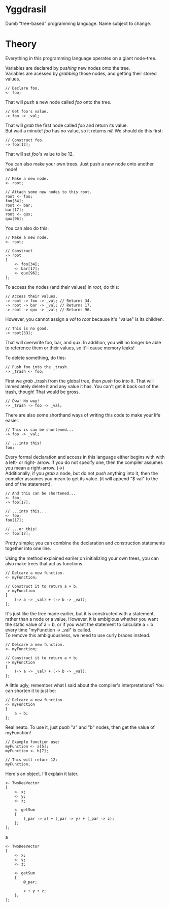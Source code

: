 Yggdrasil
===
Dumb "tree-based" programming language. Name subject to change.

Theory
===
Everything in this programming language operates on a giant node-tree.

Variables are declared by *pushing* new nodes onto the tree.  
Variables are acessed by *grabbing* those nodes, and getting their stored values.

    // Declare foo.
    <- foo;

That will *push* a new node called *foo* onto the tree.

    // Get foo's value.
    -> foo -> _val;

That will *grab* the first node called *foo* and return its value.  
But wait a minute! *foo* has no value, so it returns *nil*! We should do this first:

    // Construct foo.
    -> foo[12];

That will set *foo*'s value to be 12.

You can also make your own trees. Just push a new node onto another node!

    // Make a new node.
    <- root;
    
    // Attach some new nodes to this root.
    root <- foo;
    foo[34];
    root <- bar;
    bar[17];
    root <- qux;
    qux[96];

You can also do this:

    // Make a new node.
    <- root;
    
    // Construct
    -> root
    [
        <- foo[34];
        <- bar[17];
        <- qux[96];
    ];

To access the nodes (and their values) in *root*, do this:
    
    // Access their values.
    -> root -> foo -> _val; // Returns 34.
    -> root -> bar -> _val; // Returns 17.
    -> root -> qux -> _val; // Returns 96.

However, you cannot assign a *val* to *root* because it's "value" is its children.

    // This is no good.
    -> root[33];

That will overwrite foo, bar, and qux. In addition, you will no longer be able to reference them or their values, so it'll cause memory leaks!

To delete something, do this:

    // Push foo into the _trash.
    -> _trash <- foo;

First we *grab* _trash from the global tree, then *push* foo into it. That will immediately delete it and any value it has. You can't get it back out of the trash, though! That would be gross.

    // Eww! No way!
    -> _trash -> foo -> _val;

There are also some shorthand ways of writing this code to make your life easier.

    // This is can be shortened...
    -> foo -> _val;
    
    // ...into this!
    foo;

Every formal declaration and access in this language either begins with with a left- or right- arrow. If you do not specify one, then the compiler assumes you mean a right-arrow. (->)  
Additionally, if you *grab* a node, but do not *push* anything into it, then the compiler assumes you mean to get its value. (it will append "$ val" to the end of the statement).
    
    // And this can be shortened...
    <- foo;
    -> foo[17];
    
    // ...into this...
    <- foo;
    foo[17];
    
    // ...or this!
    <- foo[17];

Pretty simple; you can combine the declaration and construction statements together into one line.

Using the method explained eariler on initializing your own trees, you can also make trees that act as functions.

    // Delcare a new function.
    <- myFunction;
    
    // Construct it to return a + b;
    -> myFunction
    [
        (-> a -> _val) + (-> b -> _val);
    ];

It's just like the tree made earlier, but it is constructed with a statement, rather than a node or a value. However, it is ambigious whether you want the static value of a + b, or if you want the statement to calculate a + b every time "myFunction -> _val" is called.  
To remove this ambiguousness, we need to use curly braces instead.

    // Delcare a new function.
    <- myFunction;
    
    // Construct it to return a + b;
    -> myFunction
    {
        (-> a -> _val) + (-> b -> _val);
    };

A little ugly, remember what I said about the compiler's interpretations? You can shorten it to just be:

    // Delcare a new function.
    <- myFunction
    {
        a + b;
    };

Real neato. To use it, just *puah* "a" and "b" nodes, then get the value of myFunction!

    // Example function use:
    myFunction <- a[5];
    myFunction <- b[7];
    
    // This will return 12:
    myFunction;

Here's an object. I'll explain it later.

    <- TwoDeeVector
    [
        <- x;
        <- y;
        <- z;
        
        <- getSum
        {
            (_par -> x) + (_par -> y) + (_par -> z);
        };
    ];

a

    <- TwoDeeVector
    [
        <- x;
        <- y;
        <- z;
        
        <- getSum
        {
            @_par;
            
            x + y + z;
        };
    ];
